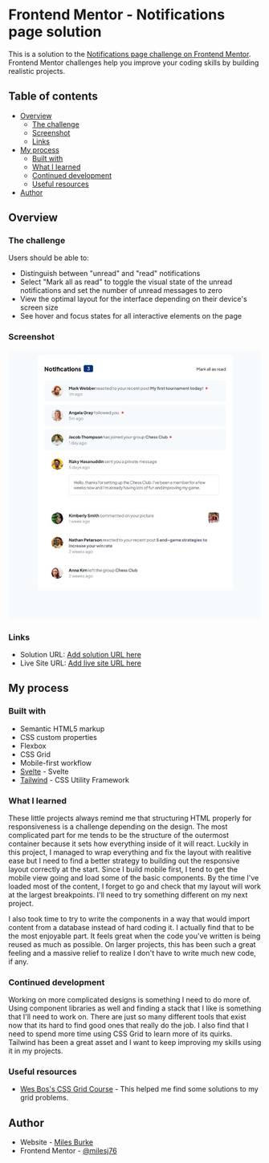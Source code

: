# Frontend Mentor - Notifications page solution

This is a solution to the [Notifications page challenge on Frontend Mentor](https://www.frontendmentor.io/challenges/notifications-page-DqK5QAmKbC). Frontend Mentor challenges help you improve your coding skills by building realistic projects. 

## Table of contents

- [Overview](#overview)
  - [The challenge](#the-challenge)
  - [Screenshot](#screenshot)
  - [Links](#links)
- [My process](#my-process)
  - [Built with](#built-with)
  - [What I learned](#what-i-learned)
  - [Continued development](#continued-development)
  - [Useful resources](#useful-resources)
- [Author](#author)

## Overview

### The challenge

Users should be able to:

- Distinguish between "unread" and "read" notifications
- Select "Mark all as read" to toggle the visual state of the unread notifications and set the number of unread messages to zero
- View the optimal layout for the interface depending on their device's screen size
- See hover and focus states for all interactive elements on the page

### Screenshot

![Screenshot](./screenshot.jpg)

### Links

- Solution URL: [Add solution URL here](https://your-solution-url.com)
- Live Site URL: [Add live site URL here](https://your-live-site-url.com)

## My process

### Built with

- Semantic HTML5 markup
- CSS custom properties
- Flexbox
- CSS Grid
- Mobile-first workflow
- [Svelte](https://svelte.dev/) - Svelte
- [Tailwind](https://tailwindcss.com/) - CSS Utility Framework

### What I learned

These little projects always remind me that structuring HTML properly for responsiveness is a challenge depending on the design. The most complicated part for me tends to be the structure of the outermost container because it sets how everything inside of it will react. Luckily in this project, I managed to wrap everything and fix the layout with realitive ease but I need to find a better strategy to building out the responsive layout correctly at the start. Since I build mobile first, I tend to get the mobile view going and load some of the basic components. By the time I've loaded most of the content, I forget to go and check that my layout will work at the largest breakpoints. I'll need to try something different on my next project.

I also took time to try to write the components in a way that would import content from a database instead of hard coding it. I actually find that to be the most enjoyable part. It feels great when the code you've written is being reused as much as possible. On larger projects, this has been such a great feeling and a massive relief to realize I don't have to write much new code, if any.

### Continued development 

Working on more complicated designs is something I need to do more of. Using component libraries as well and finding a stack that I like is something that I'll need to work on. There are just so many different tools that exist now that its hard to find good ones that really do the job. I also find that I need to spend more time using CSS Grid to learn more of its quirks. Tailwind has been a great asset and I want to keep improving my skills using it in my projects.

### Useful resources

- [Wes Bos's CSS Grid Course](https://cssgrid.io/) - This helped me find some solutions to my grid problems.


## Author

- Website - [Miles Burke](https://milesj76.github.io/)
- Frontend Mentor - [@milesj76](https://www.frontendmentor.io/profile/milesj76)
